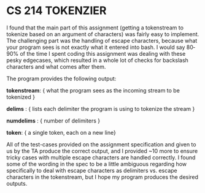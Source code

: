 CS 214 TOKENZIER 
=========

I found that the main part of this assignment (getting a tokenstream to tokenize based on an argument of characters) was fairly easy to implement. The challenging part was the handling of escape characters, because what your program sees is not exactly what it entered into bash.
I would say 80­90% of the time I spent coding this assignment was dealing with these pesky edge­cases, which resulted in a whole lot of checks for backslash characters and what comes after them.

The program provides the following output:

**tokenstream**: { what the program sees as the incoming stream to be tokenized }

**delims** : { lists each delimiter the program is using to tokenize the stream }

**numdelims** : { number of delimiters }

**token**: { a single token, each on a new line}


All of the test­-cases provided on the assignment specification and given to us by the TA produce the correct output, and I provided ~10 more to ensure tricky cases with multiple escape characters are handled correctly. I found some of the wording in the spec to be a little ambiguous regarding how specifically to deal with escape characters as delimiters vs. escape characters in the tokenstream, but I hope my program produces the desired outputs.
